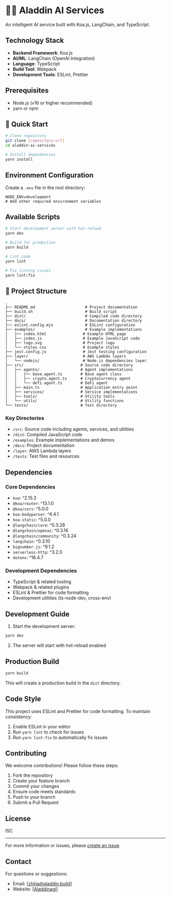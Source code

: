 # 🧞‍♂️ Aladdin AI Services

An intelligent AI service built with Koa.js, LangChain, and TypeScript.

## Technology Stack

- **Backend Framework**: Koa.js
- **AI/ML**: LangChain (OpenAI Integration)
- **Language**: TypeScript
- **Build Tool**: Webpack
- **Development Tools**: ESLint, Prettier

## Prerequisites

- Node.js (v16 or higher recommended)
- yarn or npm

## 🚀 Quick Start

```bash
# Clone repository
git clone [repository-url]
cd aladdin-ai-services

# Install dependencies
yarn install
```

## Environment Configuration

Create a `.env` file in the root directory:

```env
NODE_ENV=development
# Add other required environment variables
```

## Available Scripts

```bash
# Start development server with hot-reload
yarn dev

# Build for production
yarn build

# Lint code
yarn lint

# Fix linting issues
yarn lint:fix
```

## 📁 Project Structure

```
.
├── README.md                      # Project documentation
├── build.sh                       # Build script
├── dist/                          # Compiled code directory
├── docs/                          # Documentation directory
├── eslint.config.mjs              # ESLint configuration
├── examples/                      # Example implementations
│   ├── index.html                # Example HTML page
│   ├── index.js                  # Example JavaScript code
│   ├── logo.svg                  # Project logo
│   └── styles.css                # Example styles
├── jest.config.js                # Jest testing configuration
├── layer/                        # AWS Lambda layers
│   └── nodejs/                   # Node.js dependencies layer
├── src/                         # Source code directory
│   ├── agents/                  # Agent implementations
│   │   ├── base.agent.ts        # Base agent class
│   │   ├── crypto.agent.ts      # Cryptocurrency agent
│   │   └── defi.agent.ts        # DeFi agent
│   ├── main.ts                  # Application entry point
│   ├── services/                # Service implementations
│   ├── tools/                   # Utility tools
│   └── utils/                   # Utility functions
└── tests/                       # Test directory
```

### Key Directories

- `/src`: Source code including agents, services, and utilities
- `/dist`: Compiled JavaScript code
- `/examples`: Example implementations and demos
- `/docs`: Project documentation
- `/layer`: AWS Lambda layers
- `/tests`: Test files and resources

## Dependencies

### Core Dependencies

- `koa`: ^2.15.3
- `@koa/router`: ^13.1.0
- `@koa/cors`: ^5.0.0
- `koa-bodyparser`: ^4.4.1
- `koa-static`: ^5.0.0
- `@langchain/core`: ^0.3.28
- `@langchain/openai`: ^0.3.16
- `@langchain/community`: ^0.3.24
- `langchain`: ^0.3.10
- `bignumber.js`: ^9.1.2
- `serverless-http`: ^3.2.0
- `dotenv`: ^16.4.7

### Development Dependencies

- TypeScript & related tooling
- Webpack & related plugins
- ESLint & Prettier for code formatting
- Development utilities (ts-node-dev, cross-env)

## Development Guide

1. Start the development server:

```bash
yarn dev
```

2. The server will start with hot-reload enabled

## Production Build

```bash
yarn build
```

This will create a production build in the `dist` directory.

## Code Style

This project uses ESLint and Prettier for code formatting. To maintain consistency:

1. Enable ESLint in your editor
2. Run `yarn lint` to check for issues
3. Run `yarn lint:fix` to automatically fix issues

## Contributing

We welcome contributions! Please follow these steps:

1. Fork the repository
2. Create your feature branch
3. Commit your changes
4. Ensure code meets standards
5. Push to your branch
6. Submit a Pull Request

## License

ISC

---

For more information or issues, please [create an issue](repository-issues-url).

## Contact

For questions or suggestions:

- Email: [zhijia@aladdin.build]
- Website: [[Aladdinagi](https://aladdinagi.xyz/)]
